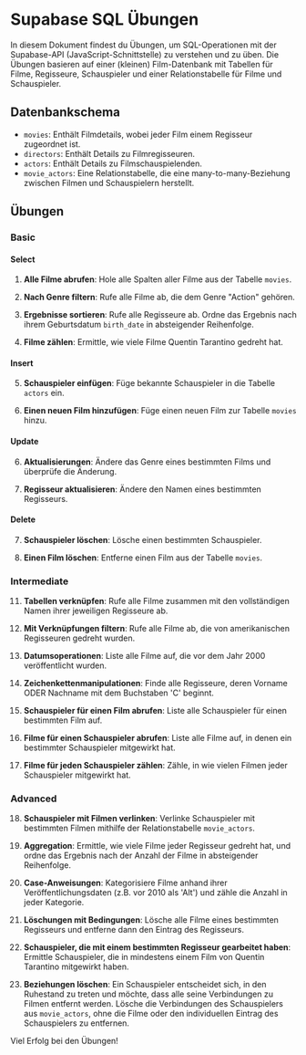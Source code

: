 # Supabase SQL Übungen

In diesem Dokument findest du Übungen, um SQL-Operationen mit der Supabase-API (JavaScript-Schnittstelle) zu verstehen und zu üben. Die Übungen basieren auf einer (kleinen) Film-Datenbank mit Tabellen für Filme, Regisseure, Schauspieler und einer Relationstabelle für Filme und Schauspieler.

## Datenbankschema

- `movies`: Enthält Filmdetails, wobei jeder Film einem Regisseur zugeordnet ist.
- `directors`: Enthält Details zu Filmregisseuren.
- `actors`: Enthält Details zu Filmschauspielenden.
- `movie_actors`: Eine Relationstabelle, die eine many-to-many-Beziehung zwischen Filmen und Schauspielern herstellt.

## Übungen

### Basic

#### Select

1. **Alle Filme abrufen**: Hole alle Spalten aller Filme aus der Tabelle `movies`.
   
2. **Nach Genre filtern**: Rufe alle Filme ab, die dem Genre "Action" gehören.

3. **Ergebnisse sortieren**: Rufe alle Regisseure ab. Ordne das Ergebnis nach ihrem Geburtsdatum `birth_date` in absteigender Reihenfolge.

4. **Filme zählen**: Ermittle, wie viele Filme Quentin Tarantino gedreht hat.

#### Insert

5. **Schauspieler einfügen**: Füge bekannte Schauspieler in die Tabelle `actors` ein.

8. **Einen neuen Film hinzufügen**: Füge einen neuen Film zur Tabelle `movies` hinzu.

#### Update
6. **Aktualisierungen**: Ändere das Genre eines bestimmten Films und überprüfe die Änderung.

10. **Regisseur aktualisieren**: Ändere den Namen eines bestimmten Regisseurs.

#### Delete
7. **Schauspieler löschen**: Lösche einen bestimmten Schauspieler.

9. **Einen Film löschen**: Entferne einen Film aus der Tabelle `movies`.

### Intermediate

11. **Tabellen verknüpfen**: Rufe alle Filme zusammen mit den vollständigen Namen ihrer jeweiligen Regisseure ab.

12. **Mit Verknüpfungen filtern**: Rufe alle Filme ab, die von amerikanischen Regisseuren gedreht wurden.

13. **Datumsoperationen**: Liste alle Filme auf, die vor dem Jahr 2000 veröffentlicht wurden.

14. **Zeichenkettenmanipulationen**: Finde alle Regisseure, deren Vorname ODER Nachname mit dem Buchstaben 'C' beginnt.

15. **Schauspieler für einen Film abrufen**: Liste alle Schauspieler für einen bestimmten Film auf.

16. **Filme für einen Schauspieler abrufen**: Liste alle Filme auf, in denen ein bestimmter Schauspieler mitgewirkt hat.

17. **Filme für jeden Schauspieler zählen**: Zähle, in wie vielen Filmen jeder Schauspieler mitgewirkt hat.

### Advanced

18. **Schauspieler mit Filmen verlinken**: Verlinke Schauspieler mit bestimmten Filmen mithilfe der Relationstabelle `movie_actors`.

19. **Aggregation**: Ermittle, wie viele Filme jeder Regisseur gedreht hat, und ordne das Ergebnis nach der Anzahl der Filme in absteigender Reihenfolge.

20. **Case-Anweisungen**: Kategorisiere Filme anhand ihrer Veröffentlichungsdaten (z.B. vor 2010 als 'Alt') und zähle die Anzahl in jeder Kategorie.

21. **Löschungen mit Bedingungen**: Lösche alle Filme eines bestimmten Regisseurs und entferne dann den Eintrag des Regisseurs.

22. **Schauspieler, die mit einem bestimmten Regisseur gearbeitet haben**: Ermittle Schauspieler, die in mindestens einem Film von Quentin Tarantino mitgewirkt haben.

23. **Beziehungen löschen**: Ein Schauspieler entscheidet sich, in den Ruhestand zu treten und möchte, dass alle seine Verbindungen zu Filmen entfernt werden. Lösche die Verbindungen des Schauspielers aus `movie_actors`, ohne die Filme oder den individuellen Eintrag des Schauspielers zu entfernen.

Viel Erfolg bei den Übungen!
